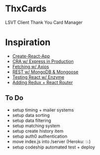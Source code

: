 # ThxCards
LSVT Client Thank You Card Manager

# Inspiration
* [Create-React-App](https://github.com/facebookincubator/create-react-app)
* [CRA w/ Express in Production](https://daveceddia.com/create-react-app-express-production)
* [Fetching w/ Axios](https://github.com/axios/axios)
* [REST w/ MongoDB & Mongoose](https://www.youtube.com/watch?v=L1DGbI-U_e4)
* [Testing React w/ Enzyme](https://medium.com/kevin-salters-blog/testing-react-with-enzyme-fbfc30190e70)
* [Adding Redux + React Router](https://medium.com/@notrab/getting-started-with-create-react-app-redux-react-router-redux-thunk-d6a19259f71f)

## To Do
* setup timing + mailer systems
* setup data sorting
* setup data filtering
* setup matching system
* setup create history item
* setup auth0 authentication
* move index.js into /server (Heroku: 💥)
* setup codeship automated test + deploy
